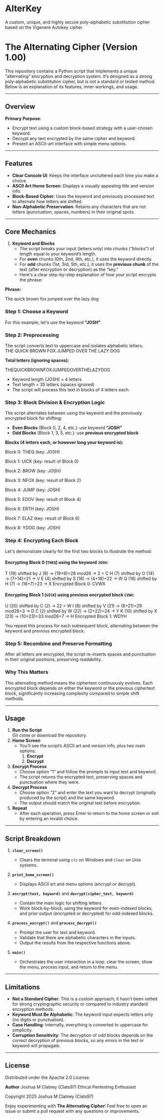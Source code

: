 # AlterKey
A custom, unique, and highly secure poly-alphabetic substitution cipher based on the Vigenere Autokey cipher.

# The Alternating Cipher (Version 1.00)

This repository contains a Python script that implements a unique “alternating” encryption and decryption system. It’s designed as a strong poly-alphabetic substitution cipher, but is not a standard or tested method. Below is an explanation of its features, inner workings, and usage.

---

## Overview

**Primary Purpose**:  
- Encrypt text using a custom block-based strategy with a user-chosen keyword.  
- Decrypt any text encrypted by the same cipher and keyword.  
- Present an ASCII-art interface with simple menu options.

---

## Features

- **Clear Console UI**: Keeps the interface uncluttered each time you make a choice.
- **ASCII Art Home Screen**: Displays a visually appealing title and version info.
- **Block-Based Cipher**: Uses the keyword and previously processed text to alternate how letters are shifted.
- **Non-Alphabetic Preservation**: Retains any characters that are not letters (punctuation, spaces, numbers) in their original spots.

---

## Core Mechanics

1. **Keyword and Blocks**  
   - The script breaks your input (letters only) into chunks (“blocks”) of length equal to your keyword’s length.
   - For **even** chunks (0th, 2nd, 4th, etc.), it uses the keyword directly.
   - For **odd** chunks (1st, 3rd, 5th, etc.), it uses the **previous chunk** of the text (after encryption or decryption) as the “key.”
   - Here's a clear step-by-step explanation of how your script encrypts the phrase:

**Phrase:**  

The quick brown fox jumped over the lazy dog

### Step 1: Choose a Keyword  
For this example, let's use the keyword **"JOSH"**.

### Step 2: Preprocessing
The script converts text to uppercase and isolates alphabetic letters.  
THE QUICK BROWN FOX JUMPED OVER THE LAZY DOG

**Total letters (ignoring spaces):**  

THEQUICKBROWNFOXJUMPEDOVERTHELAZYDOG

- Keyword length (JOSH) = 4 letters
- Text length = 35 letters (spaces ignored)
- The script will process this text in blocks of 4 letters each.

### Step 3: Block Division & Encryption Logic  
The script alternates between using the keyword and the previously encrypted block for shifting:

- **Even Blocks** (Block 0, 2, 4, etc.): use keyword **"JOSH"**
- **Odd Blocks** (Block 1, 3, 5, etc.): use **previous encrypted block**

**Blocks (4 letters each, or however long your keyword is):**  

Block 0: THEQ (key: JOSH)

Block 1: UICK (key: result of Block 0)

Block 2: BROW (key: JOSH)

Block 3: NFOX (key: result of Block 2)

Block 4: JUMP (key: JOSH)

Block 5: EDOV (key: result of Block 4)

Block 6: ERTH (key: JOSH)

Block 7: ELAZ (key: result of Block 6)

Block 8: YDOG (key: JOSH)

### Step 4: Encrypting Each Block
Let's demonstrate clearly for the first two blocks to illustrate the method:

#### Encrypting Block 0 (`THEQ`) using the keyword `JOSH`:
T (19) shifted by J (9)  → (19+9)=28 mod26 → 2 = C
H (7) shifted by O (14) → (7+14)=21 → V
E (4) shifted by S (18) → (4+18)=22 → W
Q (16) shifted by H (7) → (16+7)=23 → X
Encrypted Block 0: CVWX

#### Encrypting Block 1 (`UICK`) using previous encrypted block `CVWX`:
U (20) shifted by C (2) → 22 = W
I (8) shifted by V (21) → (8+21)=29 mod26=3 → D
C (2) shifted by W (22) → (2+22)=24 → Y
K (10) shifted by X (23) → (10+23)=33 mod26=7 → H
Encrypted Block 1: WDYH

You repeat this process for each subsequent block, alternating between the keyword and previous encrypted block.

### Step 5: Recombine and Preserve Formatting
After all letters are encrypted, the script re-inserts spaces and punctuation in their original positions, preserving readability.

### Why This Matters
This alternating method means the ciphertext continuously evolves. Each encrypted block depends on either the keyword or the previous ciphertext block, significantly increasing complexity compared to simple shift methods.

---

## Usage

1. **Run the Script**  
  Git clone or download the repository.
2. **Home Screen**  
   - You’ll see the script’s ASCII art and version info, plus two main options:
     1. **Encrypt**  
     2. **Decrypt**
3. **Encrypt Process**  
   - Choose option “1” and follow the prompts to input text and keyword.
   - The script returns the encrypted text, preserving spaces and punctuation where they were.
4. **Decrypt Process**  
   - Choose option “2” and enter the text you want to decrypt (originally produced by the script) and the same keyword.
   - The output should match the original text before encryption.
5. **Repeat**  
   - After each operation, press Enter to return to the home screen or exit by entering an invalid choice.

---

## Script Breakdown

1. **`clear_screen()`**  
   - Clears the terminal using `cls` on Windows and `clear` on Unix systems.

2. **`print_home_screen()`**  
   - Displays ASCII art and menu options (encrypt or decrypt).

3. **`encrypt(text, keyword)`** and **`decrypt(cipher_text, keyword)`**  
   - Contain the main logic for shifting letters.  
   - Work block-by-block, using the keyword for even-indexed blocks, and prior output (encrypted or decrypted) for odd-indexed blocks.

4. **`process_encrypt()`** and **`process_decrypt()`**  
   - Prompt the user for text and keyword.  
   - Validate that there are alphabetic characters in the inputs.  
   - Output the results from the respective functions above.

5. **`main()`**  
   - Orchestrates the user interaction in a loop: clear the screen, show the menu, process input, and return to the menu.

---

## Limitations

- **Not a Standard Cipher**: This is a custom approach; it hasn’t been vetted for strong cryptographic security or compared to industry standard encryption methods.
- **Keyword Must Be Alphabetic**: The keyword input expects letters only (no digits or punctuation).  
- **Case Handling**: Internally, everything is converted to uppercase for simplicity.  
- **Corruption Sensitivity**: The decryption of odd blocks depends on the correct decryption of previous blocks, so any errors in the text or keyword will propagate.

---
## License

Distributed under the Apache 2.0 License. 

**Author**
Joshua M Clatney (Clats97)
Ethical Pentesting Enthusiast

Copyright 2025 Joshua M Clatney (Clats97)


Enjoy experimenting with **The Alternating Cipher**! Feel free to open an issue or submit a pull request with any questions or improvements.
